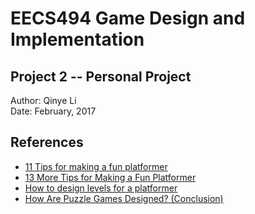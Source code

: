 # EECS494 Game Design and Implementation
## Project 2 -- Personal Project
Author: Qinye Li  
Date: February, 2017

## References
* [11 Tips for making a fun platformer](http://devmag.org.za/2011/01/18/11-tips-for-making-a-fun-platformer/)
* [13 More Tips for Making a Fun Platformer](http://devmag.org.za/2012/07/19/13-more-tips-for-making-a-fun-platformer/)
* [How to design levels for a platformer](http://devmag.org.za/2011/07/04/how-to-design-levels-for-a-platformer/)
* [How Are Puzzle Games Designed? (Conclusion)](http://devmag.org.za/2011/06/04/how-are-puzzle-games-designed-conclusion/)